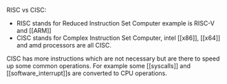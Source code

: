 RISC vs CISC:
- RISC stands for Reduced Instruction Set Computer example is RISC-V and [[ARM]]
- CISC stands for Complex Instruction Set Computer, intel [[x86]], [[x64]] and amd processors are all CISC. 

CISC has more instructions which are not necessary but are there to speed up some common operations. For example some [[syscalls]] and [[software_interrupt]]s are converted to CPU operations.